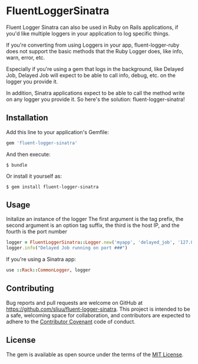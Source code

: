 # FluentLoggerSinatra

Fluent Logger Sinatra can also be used in Ruby on Rails applications, if you'd
like multiple loggers in your application to log specific things.

If you're converting from using Loggers in your app, fluent-logger-ruby does not
support the basic methods that the Ruby Logger does, like info, warn, error, etc.

Especially if you're using a gem that logs in the background, like Delayed Job,
Delayed Job will expect to be able to call info, debug, etc. on the logger you
provide it.

In addition, Sinatra applications expect to be able to call the method write
on any logger you provide it. So here's the solution: fluent-logger-sinatra!

## Installation

Add this line to your application's Gemfile:

```ruby
gem 'fluent-logger-sinatra'
```

And then execute:

    $ bundle

Or install it yourself as:

    $ gem install fluent-logger-sinatra

## Usage

Initalize an instance of the logger
The first argument is the tag prefix, the second argument is an option tag suffix, the third is the host IP, and the fourth is the port number

```ruby
logger = FluentLoggerSinatra::Logger.new('myapp', 'delayed_job', '127.0.0.1', 24224)
logger.info("Delayed Job running on port ###")
```

If you're using a Sinatra app:
```ruby
use ::Rack::CommonLogger, logger
```

## Contributing

Bug reports and pull requests are welcome on GitHub at https://github.com/sliuu/fluent-logger-sinatra. This project is intended to be a safe, welcoming space for collaboration, and contributors are expected to adhere to the [Contributor Covenant](contributor-covenant.org) code of conduct.

## License

The gem is available as open source under the terms of the [MIT License](http://opensource.org/licenses/MIT).

